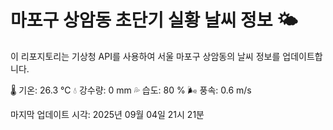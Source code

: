 
# 마포구 상암동 초단기 실황 날씨 정보 🌤️

이 리포지토리는 기상청 API를 사용하여 서울 마포구 상암동의 날씨 정보를 업데이트합니다. 

🌡️ 기온: 26.3 ℃
💧 강수량: 0 mm
💦 습도: 80 %
🌬️ 풍속: 0.6 m/s

마지막 업데이트 시각: 2025년 09월 04일 21시 21분    
